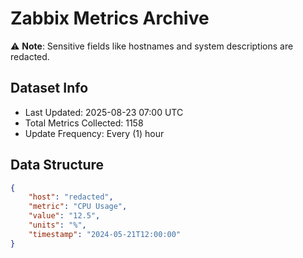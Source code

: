 # Zabbix Metrics Archive

⚠️ **Note**: Sensitive fields like hostnames and system descriptions are redacted.

## Dataset Info
- Last Updated: 2025-08-23 07:00 UTC
- Total Metrics Collected: 1158
- Update Frequency: Every (1) hour

## Data Structure
```json
{
    "host": "redacted",
    "metric": "CPU Usage",
    "value": "12.5",
    "units": "%",
    "timestamp": "2024-05-21T12:00:00"
}
```
